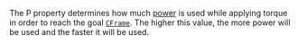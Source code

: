The P property determines how much
[power](https://create.roblox.com/docs/https://en.wikipedia.org/wiki/Power_(physics)) is used while
applying torque in order to reach the goal [`CFrame`](https://create.roblox.com/docs/reference/engine/classes/BodyGyro#CFrame).
The higher this value, the more power will be used and the faster it will
be used.